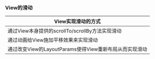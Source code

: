 ### View的滑动

|View实现滑动的方式|
|------|
|通过View本身提供的scrollTo/scrollBy方法实现滑动|
|通过动画给View施加平移效果来实现滑动|
|通过改变View的LayoutParams使得View重新布局从而实现滑动|
